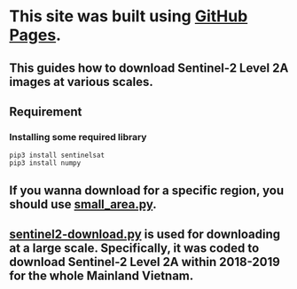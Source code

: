 # This site was built using [GitHub Pages](https://pages.github.com/).
## This guides how to download Sentinel-2 Level 2A images at various scales.

## Requirement
### Installing some required library
```
pip3 install sentinelsat
pip3 install numpy
```

## If you wanna download for a specific region, you should use [small_area.py](https://github.com/faalkao/image_download/blob/master/small_area.py).
## [sentinel2-download.py](https://github.com/faalkao/image_download/blob/master/sentinel2-download.py) is used for downloading at a large scale. Specifically, it was coded to download Sentinel-2 Level 2A within 2018-2019 for the whole Mainland Vietnam.
